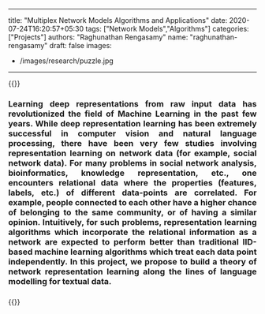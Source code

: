

---
title: "Multiplex Network Models Algorithms and Applications"
date: 2020-07-24T16:20:57+05:30
tags: ["Network Models","Algorithms"]
categories: ["Projects"]
authors: "Raghunathan Rengasamy"
name: "raghunathan-rengasamy"
draft: false
images:
  - /images/research/puzzle.jpg

---

{{<rawhtml>}} 
<div align="justify">
<h3>
	Learning deep representations from raw input data has revolutionized the field of Machine Learning in the past few years. While deep representation learning has been extremely successful in computer vision and natural language processing, there have been very few studies involving representation learning on network data (for example, social network data). For many problems in social network analysis, bioinformatics, knowledge representation, etc., one encounters relational data where the properties (features, labels, etc.) of different data-points are correlated. For example, people connected to each other have a higher chance of belonging to the same community, or of having a similar opinion. Intuitively, for such problems, representation learning algorithms which incorporate the relational information as a network are expected to perform better than traditional IID-based machine learning algorithms which treat each data point independently. In this project, we propose to build a theory of network representation learning along the lines of language modelling for textual data.
<h3>
</div>
{{</rawhtml>}}
